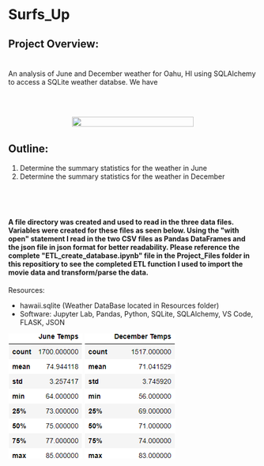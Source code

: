 # Surfs_Up

## Project Overview:

# 
An analysis of June and December weather for Oahu, HI using SQLAlchemy to access a SQLite weather databse.  We have 

<br />
<br />

<p align="center"> 
<image src="Images/Oahu.jpg" width= "70%" height="50%"

<br />


## Outline: 

1. Determine the summary statistics for the weather in June
2. Determine the summary statistics for the weather in December



#

<br />

#### A file directory was created and used to read in the three data files. Variables were created for these files as seen below. Using the "with open" statement I read in the two CSV files as Pandas DataFrames and the json file in json format for better readability. Please reference the complete "ETL_create_database.ipynb" file in the Project_Files folder in this repositiory to see the completed ETL function I used to import the movie data and transform/parse the data.

Resources:

- hawaii.sqlite (Weather DataBase located in Resources folder)
- Software: Jupyter Lab, Pandas, Python, SQLite, SQLAlchemy, VS Code, FLASK, JSON


<img src="Images/june_temp_stats_summary.tiff" width=/> <img src="Images/dec_temp_stats_summary.tiff" width=/>